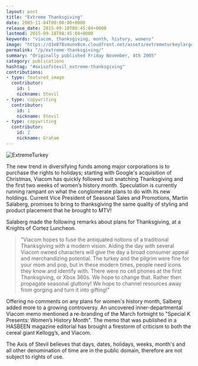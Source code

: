 ```yaml
---
layout: post
title: "Extreme Thanksgiving"
date: 2005-11-04T00:00:00+0000
release_date: 2015-09-18T08:45:04+0000
lastmod: 2015-09-18T08:45:04+0000
keywords: "viacom, thanksgiving, month, history, womens"
image: "https://d3e878vmunx8cm.cloudfront.net/assets/extremeturkeylarge.jpg"
permalink: "/p/extreme-thanksgiving/"
summary: "Originally published Friday November, 4th 2005"
category: publications
hashtag: "#axisofstevil_extreme-thanksgiving"
contributions:
- type: featured_image
  contributor:
    id: 1
    nickname: Stevil
- type: copywriting
  contributor:
    id: 1
    nickname: Stevil
- type: copywriting
  contributor:
    id: 2
    nickname: Graham
---
```


[id_1]: https://d3e878vmunx8cm.cloudfront.net/assets/extremeturkeylarge.jpg "ExtremeTurkey"
![ExtremeTurkey][id_1]

The new trend in diversifying funds among major corporations is to purchase the rights to holidays; starting with Google's acquisition of Christmas, Viacom has quickly followed suit snatching Thanksgiving and the first two weeks of women’s history month. Speculation is currently running rampant on what the conglomerate plans to do with its new holdings. Current Vice President of Seasonal Sales and Promotions, Martin Salaberg, promises to bring to thanksgiving the same quality of styling and product placement that he brought to MTV! 

Salaberg made the following remarks about plans for Thanksgiving, at a Knights of Cortez Luncheon.

> "Viacom hopes to fuse the antiquated notions of a traditional Thanksgiving with a modern vision. Aiding the day with several Viacom owned characters will give the day a broad consumer appeal and merchandizing potential. The turkey and the pilgrim were fine for your mom and pop, but in these modern times, people need icons they know and identify with. There were no cell phones at the first Thanksgiving, or Xbox 360s. We hope to change that. Rather then propagate seasonal gluttony! We hope to channel resources away from gorging and turn it into gifting!"

Offering no comments on any plans for women's history month, Salberg added more to a growing controversy. An uncovered inner-departmental Viacom memo mentioned a re-branding of the March fortnight to "Special K Presents: Women’s History Month". The memo that was published in a HASBEEN magazine editorial has brought a firestorm of criticism to both the cereal giant Kellogg’s, and Viacom. 

The Axis of Stevil believes that days, dates, holidays, weeks, month's and all other denomination of time are in the public domain, therefore are not subject to rights of use.
